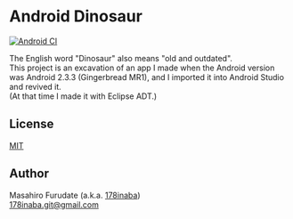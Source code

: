 # Android Dinosaur

[![Android CI](https://github.com/178inaba/android-dinosaur/workflows/Android%20CI/badge.svg)](https://github.com/178inaba/android-dinosaur/actions)

The English word "Dinosaur" also means "old and outdated".  
This project is an excavation of an app I made when the Android version was Android 2.3.3 (Gingerbread MR1), and I imported it into Android Studio and revived it.  
(At that time I made it with Eclipse ADT.)

## License

[MIT](LICENSE)

## Author

Masahiro Furudate (a.k.a. [178inaba](https://github.com/178inaba))  
<178inaba.git@gmail.com>

